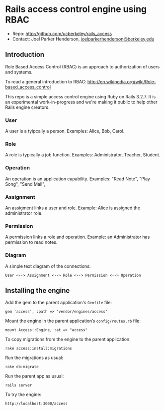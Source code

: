 # Rails access control engine using RBAC

* Repo: <http://github.com/ucberkeley/rails_access>
* Contact: Joel Parker Henderson, <joelparkerhenderson@berkeley.edu>

## Introduction

Role Based Access Control (RBAC) is an approach to authorization of users and systems.

To read a general introduction to RBAC: http://en.wikipedia.org/wiki/Role-based_access_control

This repo is a simple access control engine using Ruby on Rails 3.2.7. It is an experimental work-in-progress and we're making it public to help other Rails engine creators.


### User

A user is a tyipcally a person. Examples: Alice, Bob, Carol.


### Role

A role is typically a job function. Examples: Administrator, Teacher, Student.


### Operation

An operation is an application capability. Examples: "Read Note", "Play Song", "Send Mail",


### Assignment

An assigment links a user and role. Example: Alice is assigned the administrator role.


### Permission

A permission links a role and operation. Example: an Administrator has permission to read notes.


### Diagram

A simple text diagram of the connections:

    User <--> Assignment <--> Role <--> Permission <--> Operation


## Installing the engine


Add the gem to the parent application's <code>Gemfile</code> file:

    gem 'access', :path => "vendor/engines/access"


Mount the engine in the parent application’s <code>config/routes.rb</code> file:

    mount Access::Engine, :at => "access"


To copy migrations from the engine to the parent application:

    rake access:install:migrations


Run the migrations as usual:

    rake db:migrate


Run the parent app as usual:

    rails server


To try the engine:

    http://localhost:3000/access
